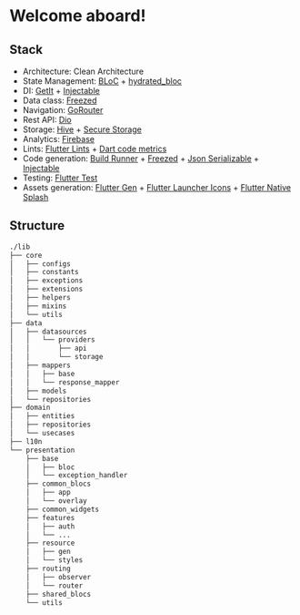 # Welcome aboard!

## Stack

- Architecture: Clean Architecture
- State Management: [BLoC](https://bloclibrary.dev/#/) + [hydrated_bloc](https://pub.dev/packages/hydrated_bloc)
- DI: [GetIt](https://pub.dev/packages/get_it) + [Injectable](https://pub.dev/packages/injectable)
- Data class: [Freezed](https://pub.dev/packages/freezed)
- Navigation: [GoRouter](https://pub.dev/packages/go_router)
- Rest API: [Dio](https://pub.dev/packages/dio)
- Storage: [Hive](https://pub.dev/packages/hive) + [Secure Storage](https://pub.dev/packages/flutter_secure_storage)
- Analytics: [Firebase](https://firebase.google.com/)
- Lints: [Flutter Lints](https://pub.dev/packages/flutter_lints) + [Dart code metrics](https://pub.dev/packages/dart_code_metrics)
- Code generation: [Build Runner](https://pub.dev/packages/build_runner) + [Freezed](https://pub.dev/packages/freezed) + [Json Serializable](https://pub.dev/packages/json_serializable) + [Injectable](https://pub.dev/packages/injectable)
- Testing: [Flutter Test](https://flutter.dev/docs/cookbook/testing/unit/introduction)
- Assets generation: [Flutter Gen](https://pub.dev/packages/flutter_gen) + [Flutter Launcher Icons](https://pub.dev/packages/flutter_launcher_icons) + [Flutter Native Splash](https://pub.dev/packages/flutter_native_splash)

## Structure

```bash
./lib
├── core
│   ├── configs
│   ├── constants
│   ├── exceptions
│   ├── extensions
│   ├── helpers
│   ├── mixins
│   └── utils
├── data
│   ├── datasources
│   │   └── providers
│   │       ├── api
│   │       └── storage
│   ├── mappers
│   │   ├── base
│   │   └── response_mapper
│   ├── models
│   └── repositories
├── domain
│   ├── entities
│   ├── repositories
│   └── usecases
├── l10n
└── presentation
    ├── base
    │   ├── bloc
    │   └── exception_handler
    ├── common_blocs
    │   ├── app
    │   └── overlay
    ├── common_widgets
    ├── features
    │   ├── auth
    │   └── ...
    ├── resource
    │   ├── gen
    │   └── styles
    ├── routing
    │   ├── observer
    │   └── router
    ├── shared_blocs
    └── utils
```
